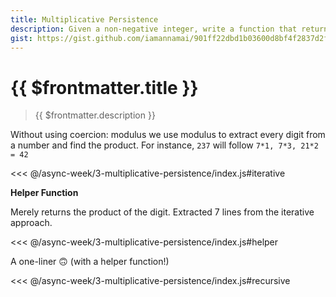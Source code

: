 ```yaml
---
title: Multiplicative Persistence
description: Given a non-negative integer, write a function that returns its multiplicative persistence--the number of times you must multiply the digits in a number together until you reach a single digit product.
gist: https://gist.github.com/iamannamai/901ff22dbd1b03600d8bf4f2837d2f07
---
```


# {{ $frontmatter.title }}

> {{ $frontmatter.description }}

Without using coercion: modulus we use modulus to extract every digit from a number and find the product. For instance, `237` will follow `7*1, 7*3, 21*2 = 42`

<<< @/async-week/3-multiplicative-persistence/index.js#iterative

**Helper Function**

Merely returns the product of the digit. Extracted 7 lines from the iterative approach.

<<< @/async-week/3-multiplicative-persistence/index.js#helper

A one-liner 🙃 (with a helper function!)

<<< @/async-week/3-multiplicative-persistence/index.js#recursive
